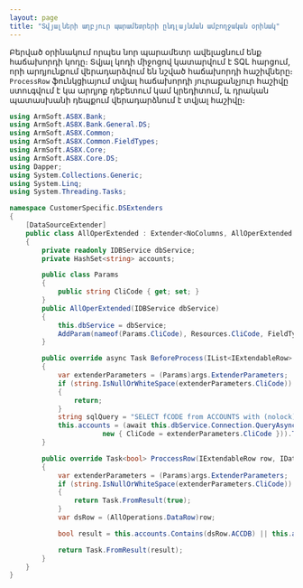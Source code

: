 ```yaml
---
layout: page
title: "Տվյալների աղբյուր պարամետրերի ընդլայնման ամբողջական օրինակ" 
---
```


Բերված օրինակում որպես նոր պարամետր ավելացնում ենք հաճախորդի կոդը։ Տվյալ կոդի միջոցով կատարվում է SQL հարցում, որի արդյունքում վերադարձվում են նշված հաճախորդի հաշիվները։ 
`ProcessRow` ֆունկցիայում տվյալ հաճախորդի յուրաքանչյուր հաշիվը ստուգվում է կա արդյոք դեբետում կամ կրեդիտում, և դրական պատասխանի դեպքում վերադարձնում է տվյալ հաշիվը։ 

``` cs
using ArmSoft.AS8X.Bank;
using ArmSoft.AS8X.Bank.General.DS;
using ArmSoft.AS8X.Common;
using ArmSoft.AS8X.Common.FieldTypes;
using ArmSoft.AS8X.Core;
using ArmSoft.AS8X.Core.DS;
using Dapper;
using System.Collections.Generic;
using System.Linq;
using System.Threading.Tasks;

namespace CustomerSpecific.DSExtenders
{
    [DataSourceExtender]
    public class AllOperExtended : Extender<NoColumns, AllOperExtended.Params>
    {
        private readonly IDBService dbService;
        private HashSet<string> accounts;

        public class Params
        {
            public string CliCode { get; set; }
        }
        public AllOperExtended(IDBService dbService)
        {
            this.dbService = dbService;
            AddParam(nameof(Params.CliCode), Resources.CliCode, FieldTypeProvider.GetStringFieldType(Constants.LenClient));
        }

        public override async Task BeforeProcess(IList<IExtendableRow> rows, IDataSourceArgs args)
        {
            var extenderParameters = (Params)args.ExtenderParameters;
            if (string.IsNullOrWhiteSpace(extenderParameters.CliCode))
            {
                return;
            }
            string sqlQuery = "SELECT fCODE from ACCOUNTS with (nolock) where fCLICODE = @CliCode";
            this.accounts = (await this.dbService.Connection.QueryAsync<string>(sqlQuery,
                       new { CliCode = extenderParameters.CliCode })).ToHashSet();
        }

        public override Task<bool> ProccessRow(IExtendableRow row, IDataSourceArgs args)
        {
            var extenderParameters = (Params)args.ExtenderParameters;
            if (string.IsNullOrWhiteSpace(extenderParameters.CliCode))
            {
                return Task.FromResult(true);
            }
            var dsRow = (AllOperations.DataRow)row;

            bool result = this.accounts.Contains(dsRow.ACCDB) || this.accounts.Contains(dsRow.ACCCR);

            return Task.FromResult(result);
        }
    }
}
```
